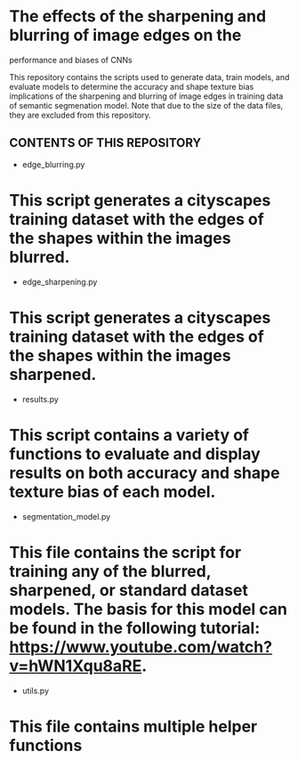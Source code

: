 # The effects of the sharpening and blurring of image edges on the 
performance and biases of CNNs

This repository contains the scripts used to generate data, train models, and evaluate models to determine the accuracy and shape texture bias implications of the sharpening and blurring of image edges in training data of semantic segmenation model. Note that due to the size of the data files, they are excluded from this repository.

CONTENTS OF THIS REPOSITORY
---------------------

 * edge_blurring.py
# This script generates a cityscapes training dataset with the edges of the shapes within the images blurred.

 * edge_sharpening.py
# This script generates a cityscapes training dataset with the edges of the shapes within the images sharpened.

 * results.py
# This script contains a variety of functions to evaluate and display results on both accuracy and shape texture bias of each model.

 * segmentation_model.py
# This file contains the script for training any of the blurred, sharpened, or standard dataset models. The basis for this model can be found in the following tutorial: https://www.youtube.com/watch?v=hWN1Xqu8aRE. 
 
 * utils.py
# This file contains multiple helper functions
